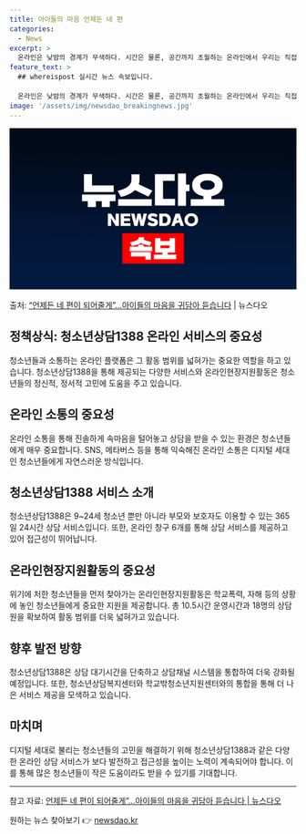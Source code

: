 ```yaml
---
title: 아이들의 마음 언제든 네 편
categories:
  - News
excerpt: >
  온라인은 낮밤의 경계가 무색하다. 시간은 물론, 공간까지 초월하는 온라인에서 우리는 직접 마주했을 때보다 오…
feature_text: >
  ## whereispost 실시간 뉴스 속보입니다.

  온라인은 낮밤의 경계가 무색하다. 시간은 물론, 공간까지 초월하는 온라인에서 우리는 직접 마주했을 때보다 오…
image: '/assets/img/newsdao_breakingnews.jpg'
---
```


![뉴스다오 속보](/assets/img/newsdao_breakingnews.jpg)

<p>출처: <a href="https://newsdao.kr/2968" rel="dofollow">“언제든 네 편이 되어줄게”…아이들의 마음을 귀담아 듣습니다</a> | 뉴스다오</p>

<h2 data-ke-size="size26">정책상식: 청소년상담1388 온라인 서비스의 중요성</h2>
<p data-ke-size="size16">청소년들과 소통하는 온라인 플랫폼은 그 활동 범위를 넓혀가는 중요한 역할을 하고 있습니다. 청소년상담1388을 통해 제공되는 다양한 서비스와 온라인현장지원활동은 청소년들의 정신적, 정서적 고민에 도움을 주고 있습니다.</p>

<h2 data-ke-size="size24">온라인 소통의 중요성</h2>
<p data-ke-size="size16">온라인 소통을 통해 진솔하게 속마음을 털어놓고 상담을 받을 수 있는 환경은 청소년들에게 매우 중요합니다. SNS, 메타버스 등을 통해 익숙해진 온라인 소통은 디지털 세대인 청소년들에게 자연스러운 방식입니다.</p>

<h2 data-ke-size="size24">청소년상담1388 서비스 소개</h2>
<p data-ke-size="size16">청소년상담1388은 9~24세 청소년 뿐만 아니라 부모와 보호자도 이용할 수 있는 365일 24시간 상담 서비스입니다. 또한, 온라인 창구 6개를 통해 상담 서비스를 제공하고 있어 접근성이 뛰어납니다.</p>

<h2 data-ke-size="size24">온라인현장지원활동의 중요성</h2>
<p data-ke-size="size16">위기에 처한 청소년들을 먼저 찾아가는 온라인현장지원활동은 학교폭력, 자해 등의 상황에 놓인 청소년들에게 중요한 지원을 제공합니다. 총 10.5시간 운영시간과 18명의 상담원을 확보하여 활동 범위를 더욱 넓혀가고 있습니다.</p>

<h2 data-ke-size="size24">향후 발전 방향</h2>
<p data-ke-size="size16">청소년상담1388은 상담 대기시간을 단축하고 상담채널 시스템을 통합하여 더욱 강화될 예정입니다. 또한, 청소년상담복지센터와 학교밖청소년지원센터와의 통합을 통해 더 나은 서비스 제공을 모색하고 있습니다.</p>

<h2 data-ke-size="size24">마치며</h2>
<p data-ke-size="size16">디지털 세대로 불리는 청소년들의 고민을 해결하기 위해 청소년상담1388과 같은 다양한 온라인 상담 서비스가 보다 발전하고 접근성을 높이는 노력이 계속되어야 합니다. 이를 통해 많은 청소년들이 작은 도움이라도 받을 수 있기를 기대합니다.</p>

<hr>

<p data-ke-size="size16">참고 자료: <a href="https://newsdao.kr/2968">언제든 네 편이 되어줄게”…아이들의 마음을 귀담아 듣습니다 | 뉴스다오</a></p> 

원하는 뉴스 찾아보기 👉 <a href="https://newsdao.kr" rel="dofollow">newsdao.kr</a>


